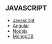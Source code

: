 ## JAVASCRIPT

- [Javascript](https://srimuthurajesh.github.io/Tech-Notes/JavaScript/JavaScript.html)
- [Angular](https://srimuthurajesh.github.io/Tech-Notes/JavaScript/angular.html)
- [Nodejs](https://srimuthurajesh.github.io/Tech-Notes/JavaScript/nodeJs.html)
- [MongoDB](https://srimuthurajesh.github.io/Tech-Notes/JavaScript/mongoDB.html)
<!--stackedit_data:
eyJoaXN0b3J5IjpbLTIxNDU4OTcxMjcsMTc4NTU4ODEyMl19
-->
